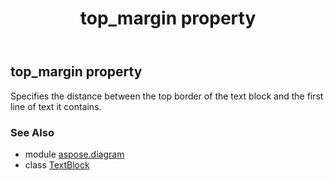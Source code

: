 ﻿---
title: top_margin property
second_title: Aspose.Diagram for Python via .NET API References
description: 
type: docs
weight: 110
url: /python-net/aspose.diagram/textblock/top_margin/
is_root: false
---

## top_margin property


Specifies the distance between the top border of the text block and the first line of text it contains.

### See Also
* module [aspose.diagram](../../)
* class [TextBlock](/diagram/python-net/aspose.diagram/textblock)
